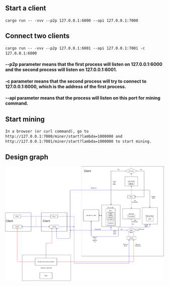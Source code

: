 ## Start a client
    cargo run -- -vvv --p2p 127.0.0.1:6000 --api 127.0.0.1:7000
## Connect two clients
    cargo run -- -vvv --p2p 127.0.0.1:6001 --api 127.0.0.1:7001 -c 127.0.0.1:6000
#### --p2p parameter means that the first process will listen on 127.0.0.1:6000 and the second process will listen on 127.0.0.1:6001.
#### -c parameter means that the second process will try to connect to 127.0.0.1:6000, which is the address of the first process.
#### --api parameter means that the process will listen on this port for mining command.
## Start mining
    In a browser (or curl command), go to http://127.0.0.1:7000/miner/start?lambda=1000000 and http://127.0.0.1:7001/miner/start?lambda=1000000 to start mining.
## Design graph
![avatar](design_diagram.png)